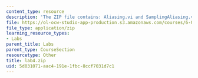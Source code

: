 ```yaml
---
content_type: resource
description: 'The ZIP file contains: Aliasing.vi and SamplingAliasing.vi.'
file: https://ol-ocw-studio-app-production.s3.amazonaws.com/courses/6-071j-introduction-to-electronics-signals-and-measurement-spring-2006/5d031071aac4191e1fbc8ccf7031d7c1_lab4.zip
file_type: application/zip
learning_resource_types:
- Labs
parent_title: Labs
parent_type: CourseSection
resourcetype: Other
title: lab4.zip
uid: 5d031071-aac4-191e-1fbc-8ccf7031d7c1
---
```

